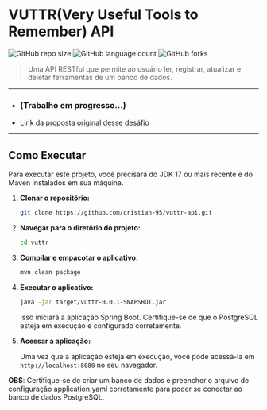 # VUTTR(Very Useful Tools to Remember) API

![GitHub repo size](https://img.shields.io/github/repo-size/cristian-95/vuttr-api?style=for-the-badge)
![GitHub language count](https://img.shields.io/github/languages/count/cristian-95/vuttr-api?style=for-the-badge)
![GitHub forks](https://img.shields.io/github/forks/cristian-95/vuttr-api?style=for-the-badge)

> Uma API RESTful que permite ao usuário ler, registrar, atualizar e deletar ferramentas de um banco de dados.

---
- ### (Trabalho em progresso...)

- [Link da proposta original desse desáfio](https://bossabox.notion.site/Dev-Back-End-04cfd92927a045f6914ab1e2c9002c02)
---

## Como Executar

Para executar este projeto, você precisará do JDK 17 ou mais recente e do Maven instalados em sua máquina.

1. **Clonar o repositório:**
   ```bash
   git clone https://github.com/cristian-95/vuttr-api.git
   ```

2. **Navegar para o diretório do projeto:**
   ```bash
   cd vuttr
   ```

3. **Compilar e empacotar o aplicativo:**
   ```bash
   mvn clean package
   ```

4. **Executar o aplicativo:**
   ```bash
   java -jar target/vuttr-0.0.1-SNAPSHOT.jar
   ```

   Isso iniciará a aplicação Spring Boot. Certifique-se de que o PostgreSQL esteja em execução e configurado
   corretamente.

5. **Acessar a aplicação:**

   Uma vez que a aplicação esteja em execução, você pode acessá-la em `http://localhost:8080` no seu navegador.

**OBS**: Certifique-se de criar um banco de dados e preencher o arquivo de configuração application.yaml corretamente
para poder se conectar ao banco de dados PostgreSQL.

 



